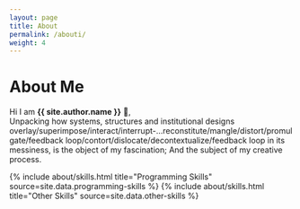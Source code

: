 ```yaml
---
layout: page
title: About
permalink: /abouti/
weight: 4
---
```


# **About Me**

Hi I am **{{ site.author.name }}** :wave:,<br>
Unpacking how systems, structures and institutional designs overlay/superimpose/interact/interrupt-...reconstitute/mangle/distort/promulgate/feedback loop/contort/dislocate/decontextualize/feedback loop in its messiness, is the object of my fascination; And the subject of my creative process.

<div class="row">
{% include about/skills.html title="Programming Skills" source=site.data.programming-skills %}
{% include about/skills.html title="Other Skills" source=site.data.other-skills %}
</div>

<div class="row">
<!-- {% include about/timeline.html %} -->
</div>
